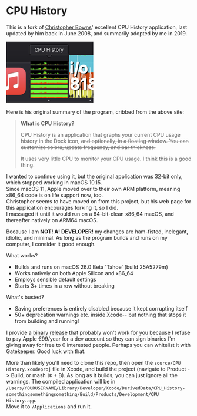 # CPU History

This is a fork of [Christopher Bowns](https://cbowns.com/cpuhistory/)' excellent CPU History application, last updated by him back in June 2008, and summarily adopted by me in 2019.

![miniscreenshot](miniscreenshot.png)

Here is his original summary of the program, cribbed from the above site:  

>**What is CPU History?**
>
>CPU History is an application that graphs your current CPU usage history in the Dock icon, ~~and optionally, in a floating window. You can customize colors, update frequency, and bar thickness.~~
>
>It uses very little CPU to monitor your CPU usage. I think this is a good thing. 

I wanted to continue using it, but the original application was 32-bit only, which stopped working in macOS 10.15.  
Since macOS 11, Apple moved over to their own ARM platform, meaning x86_64 code is on life support now, too.  
Christopher seems to have moved on from this project, but his web page for this application encourages forking it, so I did.  
I massaged it until it would run on a 64-bit-clean x86_64 macOS, and thereafter natively on ARM64 macOS.   

Because I am **NOT! A! DEVELOPER!** my changes are ham-fisted, inelegant, idiotic, and minimal. As long as the program builds and runs on my computer, I consider it good enough. 

What works?
- Builds and runs on macOS 26.0 Beta 'Tahoe' (build 25A5279m)
- Works natively on both Apple Silicon and x86_64
- Employs sensible default settings
- Starts 3+ times in a row without breaking

What's busted?
- Saving preferences is entirely disabled because it kept corrupting itself
- 50+ deprecation warnings etc. inside Xcode-- but nothing that stops it from building and running!

I provide [a binary release](https://github.com/theodric/cpu-history/releases/) that probably won't work for you because I refuse to pay Apple €99/year for a dev account so they can sign binaries I'm giving away for free to 0 interested people. Perhaps you can whitelist it with Gatekeeper. Good luck with that.  

More than likely you'll need to clone this repo, then open the `source/CPU History.xcodeproj` file in Xcode, and build the project (navigate to Product -> Build, or mash ⌘ + B). As long as it builds, you can just ignore all the warnings. The compiled application will be in `/Users/YOURUSERNAME/Library/Developer/Xcode/DerivedData/CPU_History-somethingsomethingsomething/Build/Products/Development/CPU History.app`.  
Move it to `/Applications` and run it. 

